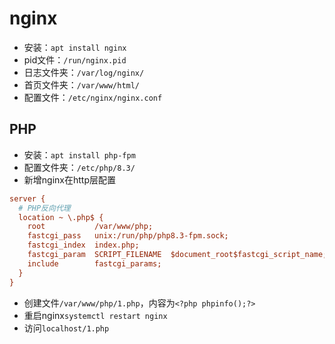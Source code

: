 # nginx

- 安装：`apt install nginx`
- pid文件：`/run/nginx.pid`
- 日志文件夹：`/var/log/nginx/`
- 首页文件夹：`/var/www/html/`
- 配置文件：`/etc/nginx/nginx.conf`

## PHP

- 安装：`apt install php-fpm`
- 配置文件夹：`/etc/php/8.3/`
- 新增nginx在http层配置

```ini
server {
  # PHP反向代理
  location ~ \.php$ {
    root           /var/www/php;
    fastcgi_pass   unix:/run/php/php8.3-fpm.sock;
    fastcgi_index  index.php;
    fastcgi_param  SCRIPT_FILENAME  $document_root$fastcgi_script_name;
    include        fastcgi_params;
  }
}
```

- 创建文件`/var/www/php/1.php`，内容为`<?php phpinfo();?>`
- 重启nginx`systemctl restart nginx`
- 访问`localhost/1.php`
